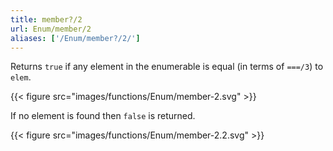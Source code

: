 ```yaml
---
title: member?/2
url: Enum/member/2
aliases: ['/Enum/member?/2/']
---
```


Returns `true` if any element in the enumerable is equal (in terms of `===/3`) to `elem`.

{{< figure src="images/functions/Enum/member-2.svg" >}}

If no element is found then `false` is returned.

{{< figure src="images/functions/Enum/member-2.2.svg" >}}
